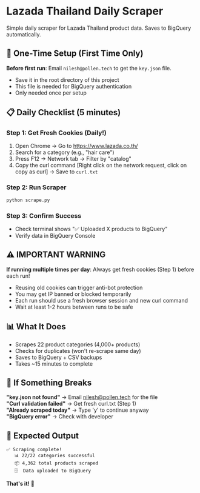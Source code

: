 # Lazada Thailand Daily Scraper

Simple daily scraper for Lazada Thailand product data. Saves to BigQuery automatically.

## 🔧 One-Time Setup (First Time Only)

**Before first run**: Email `nilesh@pollen.tech` to get the `key.json` file.
- Save it in the root directory of this project
- This file is needed for BigQuery authentication
- Only needed once per setup

## 📋 Daily Checklist (5 minutes)

### Step 1: Get Fresh Cookies (Daily!)
1. Open Chrome → Go to https://www.lazada.co.th/
2. Search for a category (e.g., "hair care")
3. Press F12 → Network tab → Filter by "catalog"
4. Copy the curl command [Right click on the network request, click on copy as curl] → Save to `curl.txt`

### Step 2: Run Scraper
```bash
python scrape.py
```

### Step 3: Confirm Success
- Check terminal shows "✅ Uploaded X products to BigQuery"
- Verify data in BigQuery Console

## ⚠️ IMPORTANT WARNING

**If running multiple times per day**: Always get fresh cookies (Step 1) before each run!

- Reusing old cookies can trigger anti-bot protection
- You may get IP banned or blocked temporarily
- Each run should use a fresh browser session and new curl command
- Wait at least 1-2 hours between runs to be safe

## 📊 What It Does

- Scrapes 22 product categories (4,000+ products)
- Checks for duplicates (won't re-scrape same day)
- Saves to BigQuery + CSV backups
- Takes ~15 minutes to complete

## 🚨 If Something Breaks

**"key.json not found"** → Email nilesh@pollen.tech for the file  
**"Curl validation failed"** → Get fresh curl.txt (Step 1)  
**"Already scraped today"** → Type 'y' to continue anyway  
**"BigQuery error"** → Check with developer

## 🎯 Expected Output

```
✅ Scraping complete!
   📊 22/22 categories successful
   📦 4,362 total products scraped
   🗄️  Data uploaded to BigQuery
```

**That's it!** 🚀 